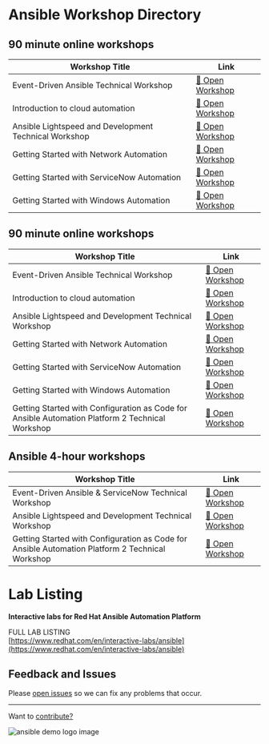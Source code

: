 # Ansible Workshop Directory

## 90 minute online workshops

<table class="table-clickable">
    <thead>
        <tr>
            <th>Workshop Title</th>
            <th>Link</th>
        </tr>
    </thead>
    <tbody>
        <tr data-href="./webpages/eda.md">
            <td>Event-Driven Ansible Technical Workshop</td>
            <td><a href="./webpages/eda.md">🔬 Open Workshop</a></td>
        </tr>
        <tr data-href="./webpages/ansible-cloud-lab">
            <td>Introduction to cloud automation</td>
            <td><a href="./webpages/ansible-cloud-lab">🔬 Open Workshop</a></td>
        </tr>
        <tr data-href="./webpages/lightspeed.md">
            <td>Ansible Lightspeed and Development Technical Workshop</td>
            <td><a href="./webpages/lightspeed.md">🔬 Open Workshop</a></td>
        </tr>
        <tr data-href="./webpages/network.md">
            <td>Getting Started with Network Automation</td>
            <td><a href="./webpages/network.md">🔬 Open Workshop</a></td>
        </tr>
        <tr data-href="./webpages/servicenow.md">
            <td>Getting Started with ServiceNow Automation</td>
            <td><a href="./webpages/servicenow.md">🔬 Open Workshop</a></td>
        </tr>
        <tr data-href="./webpages/windows.md">
            <td>Getting Started with Windows Automation</td>
            <td><a href="./webpages/windows.md">🔬 Open Workshop</a></td>
        </tr>
    </tbody>
</table>

## 90 minute online workshops

| Workshop Title  | Link |
|---|---|
| Event-Driven Ansible Technical Workshop | [🔬 Open Workshop](./webpages/eda.md) |
| Introduction to cloud automation | [🔬 Open Workshop](./webpages/ansible-cloud-lab.md) |
| Ansible Lightspeed and Development Technical Workshop | [🔬 Open Workshop](./webpages/lightspeed.md) |
| Getting Started with Network Automation | [🔬 Open Workshop](./webpages/network.md) |
| Getting Started with ServiceNow Automation | [🔬 Open Workshop](./webpages/servicenow.md) |
| Getting Started with Windows Automation | [🔬 Open Workshop](./webpages/windows.md) |
| Getting Started with Configuration as Code for Ansible Automation Platform 2 Technical Workshop | [🔬 Open Workshop](./webpages/aapcasc.md) |

## Ansible 4-hour workshops

| Workshop Title  | Link |
|---|---|
| Event-Driven Ansible & ServiceNow Technical Workshop | [🔬 Open Workshop](./webpages/eda-4.md) |
| Ansible Lightspeed and Development Technical Workshop | [🔬 Open Workshop](./webpages/lightspeed-4.md) |
| Getting Started with Configuration as Code for Ansible Automation Platform 2 Technical Workshop | [🔬 Open Workshop](./webpages/aapcasc-4.md) |

# Lab Listing

**Interactive labs for Red Hat Ansible Automation Platform**

FULL LAB LISTING
<br>
[https://www.redhat.com/en/interactive-labs/ansible](https://www.redhat.com/en/interactive-labs/ansible)

## Feedback and Issues

Please [open issues](https://github.com/ansible/instruqt/issues/new) so we can fix any problems that occur.




<hr>

Want to [contribute?](docs/contribute.md)

![ansible demo logo image](assets/ansible-demo.png)

